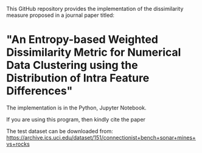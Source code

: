 This GitHub repository provides the implementation of the dissimilarity measure proposed in a journal paper titled:

# "An Entropy-based Weighted Dissimilarity Metric for Numerical Data Clustering using the Distribution of Intra Feature Differences"

The implementation is in the Python, Jupyter Notebook.

If you are using this program, then kindly cite the paper

The test dataset can be downloaded from: https://archive.ics.uci.edu/dataset/151/connectionist+bench+sonar+mines+vs+rocks
